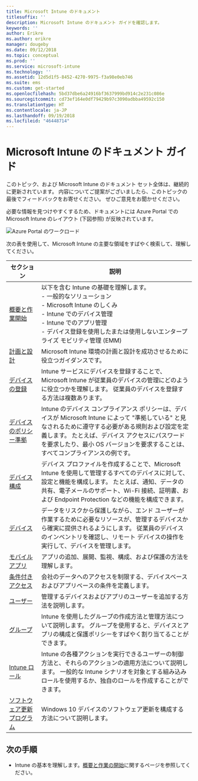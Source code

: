 ```yaml
---
title: Microsoft Intune のドキュメント
titlesuffix: ''
description: Microsoft Intune のドキュメント ガイドを確認します。
keywords: ''
author: Erikre
ms.author: erikre
manager: dougeby
ms.date: 09/12/2018
ms.topic: conceptual
ms.prod: ''
ms.service: microsoft-intune
ms.technology: ''
ms.assetid: 12d5d1f5-8452-4270-9975-f3a98e0eb746
ms.suite: ems
ms.custom: get-started
ms.openlocfilehash: 5bd37dbe6a24916bf3637999bd914c2e231c086e
ms.sourcegitcommit: cd73ef164e0df79429b97c3090adbba49592c150
ms.translationtype: HT
ms.contentlocale: ja-JP
ms.lasthandoff: 09/19/2018
ms.locfileid: "46448714"
---
```

# <a name="microsoft-intune-documentation-guide"></a>Microsoft Intune のドキュメント ガイド

このトピック、および Microsoft Intune のドキュメント セット全体は、継続的に更新されています。 内容についてご提案がございましたら、このトピックの最後でフィードバックをお寄せください。 ぜひご意見をお聞かせください。

必要な情報を見つけやすくするため、ドキュメントには Azure Portal での Microsoft Intune のレイアウト (下図参照) が反映されています。

![Azure Portal のワークロード](./media/azure-portal-workloads.png)

次の表を使用して、Microsoft Intune の主要な領域をすばやく検索して、理解してください。

| セクション                                                      | 説明                                                                                                                                                                                                                                                                                      |
|--------------------------------------------------------------|--------------------------------------------------------------------------------------------------------------------------------------------------------------------------------------------------------------------------------------------------------------------------------------------------|
| [概要と作業開始](introduction-intune.md)       | 以下を含む Intune の基礎を理解します。<br /> - 一般的なソリューション<br /> - Microsoft Intune のしくみ<br /> - Intune でのデバイス管理<br /> - Intune でのアプリ管理<br /> - デバイス登録を使用したまたは使用しないエンタープライズ モビリティ管理 (EMM)                                                         |
| [計画と設計](planning-guide.md)                         | Microsoft Intune 環境の計画と設計を成功させるために役立つガイダンスです。                                                                                                                                                                                                             |
| [デバイスの登録](device-enrollment.md)                    | Intune サービスにデバイスを登録することで、Microsoft Intune が従業員のデバイスの管理にどのように役立つかを理解します。 従業員のデバイスを登録する方法は複数あります。                                                                                                         |
| [デバイスのポリシー準拠](device-compliance.md)                    | Intune のデバイス コンプライアンス ポリシーは、デバイスが Microsoft Intune によって "準拠している" と見なされるために遵守する必要がある規則および設定を定義します。 たとえば、デバイス アクセスにパスワードを要求したり、最小 OS バージョンを要求することは、すべてコンプライアンスの例です。 |
| [デバイス構成](device-profiles.md)                   | デバイス プロファイルを作成することで、Microsoft Intune を使用して管理するすべてのデバイスに対して、設定と機能を構成します。 たとえば、通知、データの共有、電子メールのサポート、Wi-Fi 接続、証明書、および Endpoint Protection などの機能を構成できます。              |
| [デバイス](device-management.md)                              | データをリスクから保護しながら、エンド ユーザーが作業するために必要なリソースが、管理するデバイスから確実に提供されるようにします。 従業員のデバイスのインベントリを確認し、リモート デバイスの操作を実行して、デバイスを管理します。                                                      |
| [モバイル アプリ](app-management.md)                             | アプリの追加、展開、監視、構成、および保護の方法を理解します。                                                                                                                                                                                                                             |
| [条件付きアクセス](conditional-access.md)                  | 会社のデータへのアクセスを制限する、デバイスベースおよびアプリベースの条件を定義します。                                                                                                                                                                                                            |
| [ユーザー](users-add.md)                                        | 管理するデバイスおよびアプリのユーザーを追加する方法を説明します。                                                                                                                                                                                                                                           |
| [グループ](groups-get-started.md)                              | Intune を使用したグループの作成方法と管理方法について説明します。 グループを使用すると、デバイスとアプリの構成と保護ポリシーをすばやく割り当てることができます。                                                                                                                                             |
| [Intune ロール](role-based-access-control.md)                 | Intune の各種アクションを実行できるユーザーの制御方法と、それらのアクションの適用方法について説明します。 一般的な Intune シナリオを対象とする組み込みロールを使用するか、独自のロールを作成することができます。                                                                                 |
| [ソフトウェア更新プログラム](windows-update-for-business-configure.md) | Windows 10 デバイスのソフトウェア更新を構成する方法について説明します。                                                                                                                                                                                                                                  |

## <a name="next-steps"></a>次の手順

- Intune の基本を理解します。[概要と作業の開始](introduction-intune.md)に関するページを参照してください。
